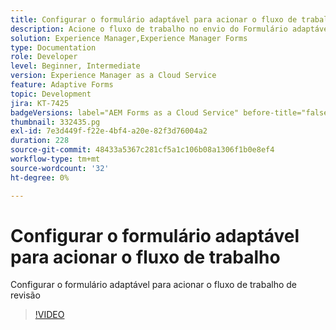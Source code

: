 ```yaml
---
title: Configurar o formulário adaptável para acionar o fluxo de trabalho
description: Acione o fluxo de trabalho no envio do Formulário adaptável.
solution: Experience Manager,Experience Manager Forms
type: Documentation
role: Developer
level: Beginner, Intermediate
version: Experience Manager as a Cloud Service
feature: Adaptive Forms
topic: Development
jira: KT-7425
badgeVersions: label="AEM Forms as a Cloud Service" before-title="false"
thumbnail: 332435.pg
exl-id: 7e3d449f-f22e-4bf4-a20e-82f3d76004a2
duration: 228
source-git-commit: 48433a5367c281cf5a1c106b08a1306f1b0e8ef4
workflow-type: tm+mt
source-wordcount: '32'
ht-degree: 0%

---
```


# Configurar o formulário adaptável para acionar o fluxo de trabalho

Configurar o formulário adaptável para acionar o fluxo de trabalho de revisão

>[!VIDEO](https://video.tv.adobe.com/v/3446508?quality=12&learn=on&captions=por_br)
